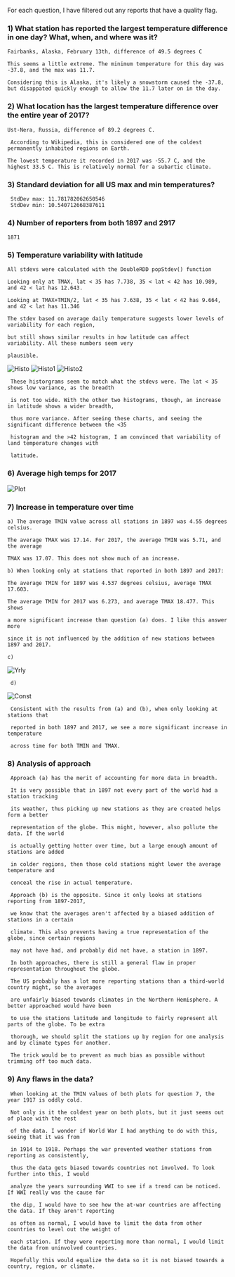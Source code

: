 For each question, I have filtered out any reports that have a quality flag.

### 1) What station has reported the largest temperature difference in one day? What, when, and where was it?
    
    Fairbanks, Alaska, February 13th, difference of 49.5 degrees C

    This seems a little extreme. The minimum temperature for this day was -37.8, and the max was 11.7.
    
    Considering this is Alaska, it's likely a snowstorm caused the -37.8, but disappated quickly enough to allow the 11.7 later on in the day. 

### 2) What location has the largest temperature difference over the entire year of 2017?

    Ust-Nera, Russia, difference of 89.2 degrees C.
    
     According to Wikipedia, this is considered one of the coldest permanently inhabited regions on Earth.

    The lowest temperature it recorded in 2017 was -55.7 C, and the highest 33.5 C. This is relatively normal for a subartic climate.  


### 3) Standard deviation for all US max and min temperatures?

     StdDev max: 11.781782062650546 
     StdDev min: 10.540712668387611

### 4) Number of reporters from both 1897 and 2917

    1871

### 5) Temperature variability with latitude

    All stdevs were calculated with the DoubleRDD popStdev() function

    Looking only at TMAX, lat < 35 has 7.738, 35 < lat < 42 has 10.989, and 42 < lat has 12.643.

    Looking at TMAX+TMIN/2, lat < 35 has 7.638, 35 < lat < 42 has 9.664, and 42 < lat has 11.346

    The stdev based on average daily temperature suggests lower levels of variability for each region,
    
    but still shows similar results in how latitude can affect variability. All these numbers seem very

    plausible. 

![Histo](src/main/scala/sparkrdd2/35.png)
![Histo1](src/main/scala/sparkrdd2/3542.png)
![Histo2](src/main/scala/sparkrdd2/42.png)

     These historgrams seem to match what the stdevs were. The lat < 35 shows low variance, as the breadth

     is not too wide. With the other two histograms, though, an increase in latitude shows a wider breadth,

     thus more variance. After seeing these charts, and seeing the significant difference between the <35 
     
     histogram and the >42 histogram, I am convinced that variability of land temperature changes with 

     latitude.  


### 6) Average high temps for 2017

![Plot](src/main/scala/sparkrdd2/realLatLon.PNG)

### 7) Increase in temperature over time

    a) The average TMIN value across all stations in 1897 was 4.55 degrees celsius.

    The average TMAX was 17.14. For 2017, the average TMIN was 5.71, and the average

    TMAX was 17.07. This does not show much of an increase. 

    b) When looking only at stations that reported in both 1897 and 2017:

    The average TMIN for 1897 was 4.537 degrees celsius, average TMAX 17.603.

    The average TMIN for 2017 was 6.273, and average TMAX 18.477. This shows

    a more significant increase than question (a) does. I like this answer more

    since it is not influenced by the addition of new stations between 1897 and 2017.  

    c)

![Yrly](src/main/scala/sparkrdd2/yearly1897.png)

     d)

![Const](src/main/scala/sparkrdd2/yearlyConstant.png)

     Consistent with the results from (a) and (b), when only looking at stations that

     reported in both 1897 and 2017, we see a more significant increase in temperature

     across time for both TMIN and TMAX. 

### 8) Analysis of approach

     Approach (a) has the merit of accounting for more data in breadth. 

     It is very possible that in 1897 not every part of the world had a station tracking

     its weather, thus picking up new stations as they are created helps form a better

     representation of the globe. This might, however, also pollute the data. If the world

     is actually getting hotter over time, but a large enough amount of stations are added 

     in colder regions, then those cold stations might lower the average temperature and 
     
     conceal the rise in actual temperature. 

     Approach (b) is the opposite. Since it only looks at stations reporting from 1897-2017,

     we know that the averages aren't affected by a biased addition of stations in a certain
     
     climate. This also prevents having a true representation of the globe, since certain regions

     may not have had, and probably did not have, a station in 1897.

     In both approaches, there is still a general flaw in proper representation throughout the globe.

     The US probably has a lot more reporting stations than a third-world country might, so the averages

     are unfairly biased towards climates in the Northern Hemisphere. A better approached would have been 

     to use the stations latitude and longitude to fairly represent all parts of the globe. To be extra

     thorough, we should split the stations up by region for one analysis and by climate types for another.

     The trick would be to prevent as much bias as possible without trimming off too much data. 

### 9) Any flaws in the data?

     When looking at the TMIN values of both plots for question 7, the year 1917 is oddly cold.

     Not only is it the coldest year on both plots, but it just seems out of place with the rest
     
     of the data. I wonder if World War I had anything to do with this, seeing that it was from

     in 1914 to 1918. Perhaps the war prevented weather stations from reporting as consistently,

     thus the data gets biased towards countries not involved. To look further into this, I would

     analyze the years surrounding WWI to see if a trend can be noticed. If WWI really was the cause for

     the dip, I would have to see how the at-war countries are affecting the data. If they aren't reporting

     as often as normal, I would have to limit the data from other countries to level out the weight of 

     each station. If they were reporting more than normal, I would limit the data from uninvolved countries.

     Hopefully this would equalize the data so it is not biased towards a country, region, or climate. 
